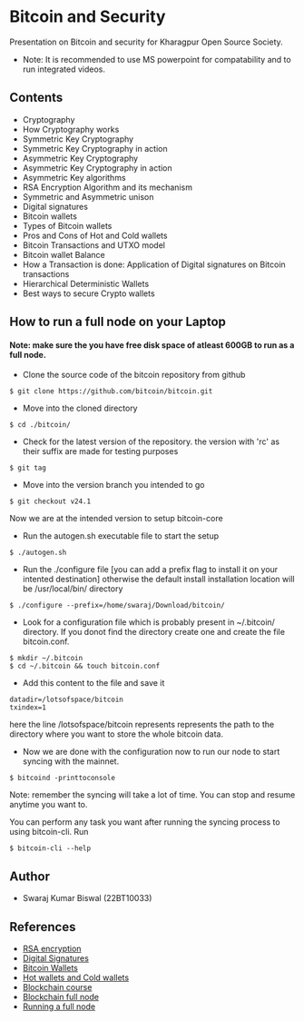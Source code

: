 # Bitcoin and Security
Presentation on Bitcoin and security for Kharagpur Open Source Society.

- Note: It is recommended to use MS powerpoint for compatability and to run integrated videos.

## Contents 
- Cryptography
- How Cryptography works
- Symmetric Key Cryptography
- Symmetric Key Cryptography in action
- Asymmetric Key Cryptography
- Asymmetric Key Cryptography in action
- Asymmetric Key algorithms
- RSA  Encryption Algorithm  and its mechanism
- Symmetric and Asymmetric unison
- Digital signatures
- Bitcoin wallets
- Types of Bitcoin wallets
- Pros and Cons of Hot and Cold wallets
- Bitcoin Transactions and UTXO model
- Bitcoin wallet Balance
- How a Transaction is done: Application of Digital signatures on Bitcoin transactions
- Hierarchical Deterministic Wallets
- Best ways to secure Crypto wallets

## How to run a full node on your Laptop
#### Note: make sure the you have free disk space of atleast 600GB to run as a full node.


- Clone the source code of the bitcoin repository from github
```
$ git clone https://github.com/bitcoin/bitcoin.git
```
- Move into the cloned directory
```
$ cd ./bitcoin/
```
- Check for the latest version of the repository. the version with 'rc' as their suffix are made for testing purposes
```
$ git tag
```
- Move into the version branch you intended to go
```
$ git checkout v24.1
```
Now we are at the intended version to setup bitcoin-core

- Run the autogen.sh executable file to start the setup
```
$ ./autogen.sh
```

- Run the ./configure file [you can add a prefix flag to install it on your intented destination] otherwise the default install installation location will be /usr/local/bin/ directory

```
$ ./configure --prefix=/home/swaraj/Download/bitcoin/
```
- Look for a configuration file which is probably present in ~/.bitcoin/ directory. If you donot find the directory create one and create the file bitcoin.conf.
```
$ mkdir ~/.bitcoin
$ cd ~/.bitcoin && touch bitcoin.conf
```
- Add this content to the file and save it
```
datadir=/lotsofspace/bitcoin
txindex=1
```
here the line /lotsofspace/bitcoin represents represents the path to the directory where you want to store the whole bitcoin data.

- Now we are done with the configuration now to run our node to start syncing with the mainnet.

```
$ bitcoind -printtoconsole
```
Note: remember the syncing will take a lot of time. You can stop and resume anytime you want to.

You can perform any task you want after running the syncing process to using bitcoin-cli. Run
```
$ bitcoin-cli --help
```

## Author
 - Swaraj Kumar Biswal (22BT10033)

## References
- [RSA encryption](https://link-url-here.org)
- [Digital Signatures](https://www.youtube.com/watch?v=JR4_RBb8A9Q)
- [Bitcoin Wallets](https://101blockchains.com/crypto-wallets/)
- [Hot wallets and Cold wallets](https://www.investopedia.com/hot-wallet-vs-cold-wallet-7098461#:~:text=Hot%20and%20cold%20wallets%20are%20the%20primary%20means%20of%20storing,such%20as%20a%20USB%20stick.)
- [Blockchain course](https://www.youtube.com/watch?v=6aF6p2VUORE&t=18915s)
- [Blockchain full node](https://www.youtube.com/watch?v=rsicnI86QqE&t=272s)
- [Running a full node](https://github.com/bitcoinbook/bitcoinbook/blob/develop/ch03.asciidoc)
